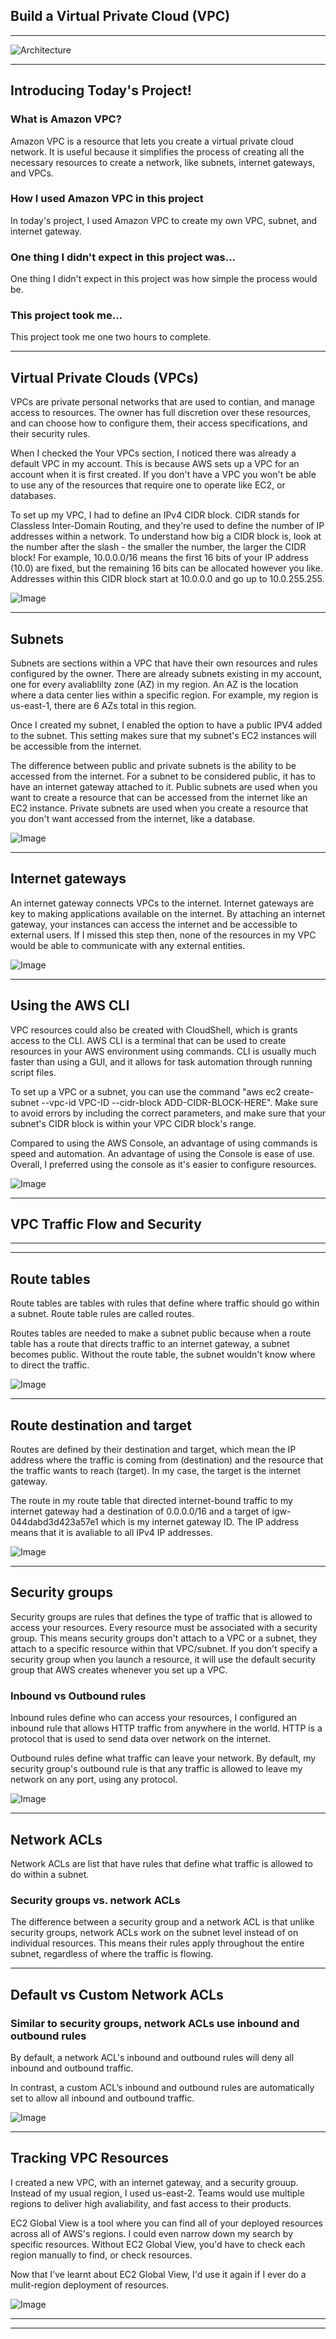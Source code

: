 

## Build a Virtual Private Cloud (VPC)

---

![Architecture](https://github.com/Alvin-Janton/Cloud-Networking/blob/face50d9d252bca4b826c5d5d107c4f51d0719ff/images/architecture.png?eaw=true)

---

## Introducing Today's Project!

### What is Amazon VPC?

Amazon VPC is a resource that lets you create a virtual private cloud network. It is useful because it simplifies the process of creating all the necessary resources to create a network, like subnets, internet gateways, and VPCs.

### How I used Amazon VPC in this project

In today's project, I used Amazon VPC to create my own VPC, subnet, and internet gateway. 

### One thing I didn't expect in this project was...

One thing I didn't expect in this project was how simple the process would be.

### This project took me...

This project took me one two hours to complete.

---

## Virtual Private Clouds (VPCs)

VPCs are private personal networks that are used to contian, and manage access to resources. The owner has full discretion over these resources, and can choose how to configure them, their access specifications, and their security rules.

When I checked the Your VPCs section, I noticed there was already a default VPC in my account. This is because AWS sets up a VPC for an account when it is first created. If you don't have a VPC you won't be able to use any of the resources that require one to operate like EC2, or databases.

To set up my VPC, I had to define an IPv4 CIDR block. CIDR stands for Classless Inter-Domain Routing, and they're used to define the number of IP addresses within a network. To understand how big a CIDR block is, look at the number after the slash - the smaller the number, the larger the CIDR block! For example, 10.0.0.0/16 means the first 16 bits of your IP address (10.0) are fixed, but the remaining 16 bits can be allocated however you like. Addresses within this CIDR block start at 10.0.0.0 and go up to 10.0.255.255. 

![Image](http://learn.nextwork.org/intense_azure_festive_sow/uploads/aws-networks-vpc_2facf927)

---

## Subnets

Subnets are sections within a VPC that have their own resources and rules configured by the owner. There are already subnets existing in my account, one for every avaliablilty zone (AZ) in my region. An AZ is the location where a data center lies within a specific region. For example, my region is us-east-1, there are 6 AZs total in this region.

Once I created my subnet, I enabled the option to have a public IPV4 added to the subnet. This setting makes sure that my subnet's EC2 instances will be accessible from the internet.

The difference between public and private subnets is the ability to be accessed from the internet. For a subnet to be considered public, it has to have an internet gateway attached to it. Public subnets are used when you want to create a resource that can be accessed from the internet like an EC2 instance. Private subnets are used when you create a resource that you don't want accessed from the internet, like a database. 

![Image](http://learn.nextwork.org/intense_azure_festive_sow/uploads/aws-networks-vpc_157c4219)

---

## Internet gateways

An internet gateway connects VPCs to the internet. Internet gateways are key to making applications available on the internet. By attaching an internet gateway, your instances can access the internet and be accessible to external users. If I missed this step then, none of the resources in my VPC would be able to communicate with any external entities.

![Image](http://learn.nextwork.org/intense_azure_festive_sow/uploads/aws-networks-vpc_4ae90410)

---

## Using the AWS CLI

VPC resources could also be created with CloudShell, which is grants access to the CLI.  AWS CLI is a terminal that can be used to create resources in your AWS environment using commands. CLI is usually much faster than using a GUI, and it allows for task automation through running script files.

To set up a VPC or a subnet, you can use the command "aws ec2 create-subnet --vpc-id VPC-ID --cidr-block ADD-CIDR-BLOCK-HERE". Make sure to avoid errors by including the correct parameters, and make sure that your  subnet's CIDR block is within your VPC CIDR block's range.

Compared to using the AWS Console, an advantage of using commands is speed and automation. An advantage of using the Console is ease of use. Overall, I preferred using the console as it's easier to configure resources.

![Image](http://learn.nextwork.org/intense_azure_festive_sow/uploads/aws-networks-vpc_9b2465411)

---



## VPC Traffic Flow and Security

---



---

## Route tables

Route tables are tables with rules that define where traffic should go within a subnet. Route table rules are called routes.

Routes tables are needed to make a subnet public because when a route table has a route that directs traffic to an internet gateway, a subnet becomes public. Without the route table, the subnet wouldn't know where to direct the traffic.

![Image](http://learn.nextwork.org/intense_azure_festive_sow/uploads/aws-networks-security_0a07b191)

---

## Route destination and target

Routes are defined by their destination and target, which mean the IP address where the traffic is coming from (destination) and the resource that the traffic wants to reach (target). In my case, the target is the internet gateway.

The route in my route table that directed internet-bound traffic to my internet gateway had a destination of 0.0.0.0/16 and a target of igw-044dabd3d423a57e1 which is my internet gateway ID. The IP address means that it is avaliable to all IPv4 IP addresses.

![Image](http://learn.nextwork.org/intense_azure_festive_sow/uploads/aws-networks-security_0a07b191)

---

## Security groups

Security groups are rules that defines the type of traffic that is allowed to access your resources. Every resource must be associated with a security group. This means security groups don't attach to a VPC or a subnet, they attach to a specific resource within that VPC/subnet. If you don't specify a security group when you launch a resource, it will use the default security group that AWS creates whenever you set up a VPC.

### Inbound vs Outbound rules

Inbound rules define who can access your resources, I  configured an inbound rule that allows HTTP traffic from anywhere in the world. HTTP is a protocol that is used to send data over network on the internet.

Outbound rules define what traffic can leave your network. By default, my security group's outbound rule is that any traffic is allowed to leave my network on any port, using any protocol.

![Image](http://learn.nextwork.org/intense_azure_festive_sow/uploads/aws-networks-security_92b0b0b4)

---

## Network ACLs

Network ACLs are list that have rules that define what traffic is allowed to do within a subnet. 

### Security groups vs. network ACLs

The difference between a security group and a network ACL is that unlike security groups, network ACLs work on the subnet level instead of on individual resources. This means their rules apply throughout the entire subnet, regardless of where the traffic is flowing.

---

## Default vs Custom Network ACLs

### Similar to security groups, network ACLs use inbound and outbound rules

By default, a network ACL's inbound and outbound rules will deny all inbound and outbound traffic.

In contrast, a custom ACL’s inbound and outbound rules are automatically set to allow all inbound and outbound traffic.

![Image](http://learn.nextwork.org/intense_azure_festive_sow/uploads/aws-networks-security_4faeb056)

---

## Tracking VPC Resources

I created a new VPC, with an internet gateway, and a security grouup. Instead of my usual region, I used us-east-2. Teams would use multiple regions to deliver high avaliability, and fast access to their products.

EC2 Global View is a tool where you can find all of your deployed resources across all of AWS's regions. I could even narrow down my search by specific resources. Without EC2 Global View, you'd have to check each region manually to find, or check resources.

Now that I've learnt about EC2 Global View, I'd use it again if I ever do a mulit-region deployment of resources.

![Image](http://learn.nextwork.org/intense_azure_festive_sow/uploads/aws-networks-security_b03ea6162)

---

---

